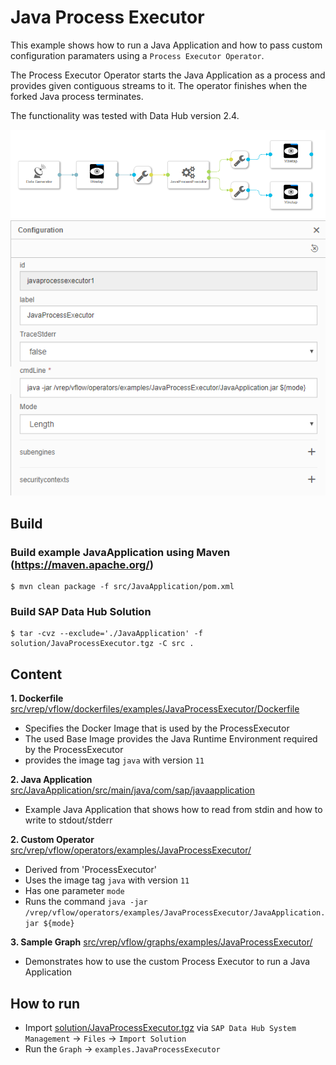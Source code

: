 # Java Process Executor #
This example shows how to run a Java Application and how to pass custom configuration paramaters using a `Process Executor Operator`.

The Process Executor Operator starts the Java Application as a process and provides given contiguous streams to it. The operator finishes when the forked Java process terminates.

The functionality was tested with Data Hub version 2.4.

![Graph](./graph.png "Graph")
![Operator](./operator.png "Operator")

## Build

### Build example JavaApplication using Maven (https://maven.apache.org/)

```
$ mvn clean package -f src/JavaApplication/pom.xml
```

### Build SAP Data Hub Solution

```
$ tar -cvz --exclude='./JavaApplication' -f solution/JavaProcessExecutor.tgz -C src .
```

## Content  
**1. Dockerfile** [src/vrep/vflow/dockerfiles/examples/JavaProcessExecutor/Dockerfile](src/vrep/vflow/dockerfiles/examples/JavaProcessExecutor/Dockerfile)
  - Specifies the Docker Image that is used by the ProcessExecutor
  - The used Base Image provides the Java Runtime Environment required by the ProcessExecutor
  - provides the image tag `java` with version `11`

**2. Java Application**  [src/JavaApplication/src/main/java/com/sap/javaapplication](src/JavaApplication/src/main/java/com/sap/javaapplication)
  - Example Java Application that shows how to read from stdin and how to write to stdout/stderr
  
**2. Custom Operator**  [src/vrep/vflow/operators/examples/JavaProcessExecutor/](src/vrep/vflow/operators/examples/JavaProcessExecutor/)
  - Derived from 'ProcessExecutor'
  - Uses the image tag `java` with version `11`
  - Has one parameter `mode`
  - Runs the command `java -jar /vrep/vflow/operators/examples/JavaProcessExecutor/JavaApplication.jar ${mode}` 
 
**3. Sample Graph** [src/vrep/vflow/graphs/examples/JavaProcessExecutor/](src/vrep/vflow/graphs/examples/JavaProcessExecutor/)
  - Demonstrates how to use the custom Process Executor to run a Java Application

## How to run
  - Import [solution/JavaProcessExecutor.tgz](solution/JavaProcessExecutor.tgz) via `SAP Data Hub System Management` -> `Files` -> `Import Solution`
  - Run the `Graph` -> `examples.JavaProcessExecutor`
